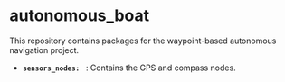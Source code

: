 # autonomous_boat
This repository contains packages for the waypoint-based autonomous navigation project.

* **`sensors_nodes: `** : Contains the GPS and compass nodes.
  





